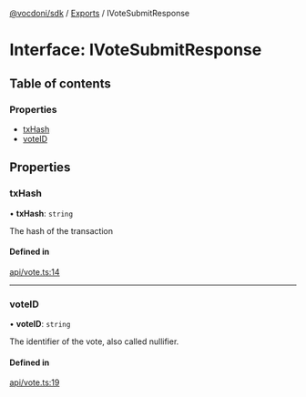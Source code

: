 [@vocdoni/sdk](/sdk) / [Exports](../modules) / IVoteSubmitResponse

# Interface: IVoteSubmitResponse

## Table of contents

### Properties

- [txHash](IVoteSubmitResponse#txhash)
- [voteID](IVoteSubmitResponse#voteid)

## Properties

### txHash

• **txHash**: `string`

The hash of the transaction

#### Defined in

[api/vote.ts:14](https://github.com/vocdoni/vocdoni-sdk/blob/9e24a20/src/api/vote.ts#L14)

___

### voteID

• **voteID**: `string`

The identifier of the vote, also called nullifier.

#### Defined in

[api/vote.ts:19](https://github.com/vocdoni/vocdoni-sdk/blob/9e24a20/src/api/vote.ts#L19)
